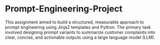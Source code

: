 # Prompt-Engineering-Project
This assignment aimed to build a structured, measurable approach to prompt engineering using Jinja2 templates and Python. The primary task involved designing prompt variants to summarize customer complaints into clear, concise, and actionable outputs using a large language model (LLM).
